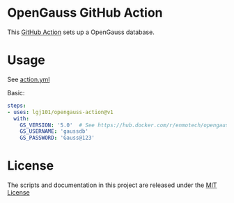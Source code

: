 # OpenGauss GitHub Action

This [GitHub Action](https://github.com/features/actions) sets up a OpenGauss database.

# Usage

See [action.yml](action.yml)

Basic:
```yaml
steps:
- uses: lgj101/opengauss-action@v1
  with:
    GS_VERSION: '5.0'  # See https://hub.docker.com/r/enmotech/opengauss for available versions
    GS_USERNAME: 'gaussdb'
    GS_PASSWORD: 'Gauss@123' 
```

# License

The scripts and documentation in this project are released under the [MIT License](LICENSE)
